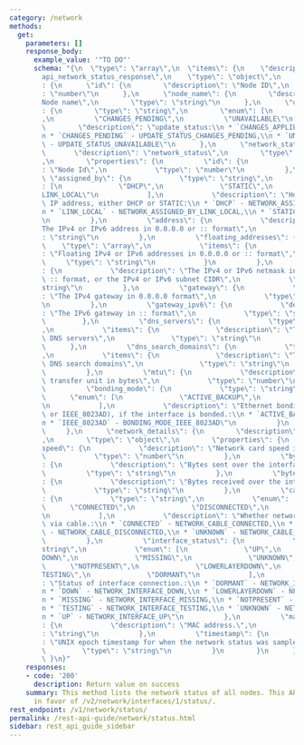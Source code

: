 ```yaml
---
category: /network
methods:
  get:
    parameters: []
    response_body:
      example_value: '"TO DO"'
      schema: "{\n  \"type\": \"array\",\n  \"items\": {\n    \"description\": \"\
        api_network_status_response\",\n    \"type\": \"object\",\n    \"properties\"\
        : {\n      \"id\": {\n        \"description\": \"Node ID\",\n        \"type\"\
        : \"number\"\n      },\n      \"node_name\": {\n        \"description\": \"\
        Node name\",\n        \"type\": \"string\"\n      },\n      \"update_status\"\
        : {\n        \"type\": \"string\",\n        \"enum\": [\n          \"CHANGES_APPLIED\"\
        ,\n          \"CHANGES_PENDING\",\n          \"UNAVAILABLE\"\n        ],\n\
        \        \"description\": \"update_status:\\n * `CHANGES_APPLIED` - UPDATE_STATUS_CHANGES_APPLIED,\\\
        n * `CHANGES_PENDING` - UPDATE_STATUS_CHANGES_PENDING,\\n * `UNAVAILABLE`\
        \ - UPDATE_STATUS_UNAVAILABLE\"\n      },\n      \"network_status\": {\n \
        \       \"description\": \"network_status\",\n        \"type\": \"object\"\
        ,\n        \"properties\": {\n          \"id\": {\n            \"description\"\
        : \"Node Id\",\n            \"type\": \"number\"\n          },\n         \
        \ \"assigned_by\": {\n            \"type\": \"string\",\n            \"enum\"\
        : [\n              \"DHCP\",\n              \"STATIC\",\n              \"\
        LINK_LOCAL\"\n            ],\n            \"description\": \"How to assign\
        \ IP address, either DHCP or STATIC:\\n * `DHCP` - NETWORK_ASSIGNED_BY_DHCP,\\\
        n * `LINK_LOCAL` - NETWORK_ASSIGNED_BY_LINK_LOCAL,\\n * `STATIC` - NETWORK_ASSIGNED_BY_STATIC\"\
        \n          },\n          \"address\": {\n            \"description\": \"\
        The IPv4 or IPv6 address in 0.0.0.0 or :: format\",\n            \"type\"\
        : \"string\"\n          },\n          \"floating_addresses\": {\n        \
        \    \"type\": \"array\",\n            \"items\": {\n              \"description\"\
        : \"Floating IPv4 or IPv6 addresses in 0.0.0.0 or :: format\",\n         \
        \     \"type\": \"string\"\n            }\n          },\n          \"netmask\"\
        : {\n            \"description\": \"The IPv4 or IPv6 netmask in 0.0.0.0 or\
        \ :: format, or the IPv4 or IPv6 subnet CIDR\",\n            \"type\": \"\
        string\"\n          },\n          \"gateway\": {\n            \"description\"\
        : \"The IPv4 gateway in 0.0.0.0 format\",\n            \"type\": \"string\"\
        \n          },\n          \"gateway_ipv6\": {\n            \"description\"\
        : \"The IPv6 gateway in :: format\",\n            \"type\": \"string\"\n \
        \         },\n          \"dns_servers\": {\n            \"type\": \"array\"\
        ,\n            \"items\": {\n              \"description\": \"The list of\
        \ DNS servers\",\n              \"type\": \"string\"\n            }\n    \
        \      },\n          \"dns_search_domains\": {\n            \"type\": \"array\"\
        ,\n            \"items\": {\n              \"description\": \"The list of\
        \ DNS search domains\",\n              \"type\": \"string\"\n            }\n\
        \          },\n          \"mtu\": {\n            \"description\": \"The maximum\
        \ transfer unit in bytes\",\n            \"type\": \"number\"\n          },\n\
        \          \"bonding_mode\": {\n            \"type\": \"string\",\n      \
        \      \"enum\": [\n              \"ACTIVE_BACKUP\",\n              \"IEEE_8023AD\"\
        \n            ],\n            \"description\": \"Ethernet bonding mode (ACTIVE_BACKUP\
        \ or IEEE_8023AD), if the interface is bonded.:\\n * `ACTIVE_BACKUP` - BONDING_MODE_ACTIVE_BACKUP,\\\
        n * `IEEE_8023AD` - BONDING_MODE_IEEE_8023AD\"\n          }\n        }\n \
        \     },\n      \"network_details\": {\n        \"description\": \"network_details\"\
        ,\n        \"type\": \"object\",\n        \"properties\": {\n          \"\
        speed\": {\n            \"description\": \"Network card speed in Mbps.\",\n\
        \            \"type\": \"number\"\n          },\n          \"bytes_sent\"\
        : {\n            \"description\": \"Bytes sent over the interface.\",\n  \
        \          \"type\": \"string\"\n          },\n          \"bytes_received\"\
        : {\n            \"description\": \"Bytes received over the interface.\",\n\
        \            \"type\": \"string\"\n          },\n          \"cable_status\"\
        : {\n            \"type\": \"string\",\n            \"enum\": [\n        \
        \      \"CONNECTED\",\n              \"DISCONNECTED\",\n              \"UNKNOWN\"\
        \n            ],\n            \"description\": \"Whether network card is connected\
        \ via cable.:\\n * `CONNECTED` - NETWORK_CABLE_CONNECTED,\\n * `DISCONNECTED`\
        \ - NETWORK_CABLE_DISCONNECTED,\\n * `UNKNOWN` - NETWORK_CABLE_UNKNOWN\"\n\
        \          },\n          \"interface_status\": {\n            \"type\": \"\
        string\",\n            \"enum\": [\n              \"UP\",\n              \"\
        DOWN\",\n              \"MISSING\",\n              \"UNKNOWN\",\n        \
        \      \"NOTPRESENT\",\n              \"LOWERLAYERDOWN\",\n              \"\
        TESTING\",\n              \"DORMANT\"\n            ],\n            \"description\"\
        : \"Status of interface connection.:\\n * `DORMANT` - NETWORK_INTERFACE_DORMANT,\\\
        n * `DOWN` - NETWORK_INTERFACE_DOWN,\\n * `LOWERLAYERDOWN` - NETWORK_INTERFACE_LOWER_LAYER_DOWN,\\\
        n * `MISSING` - NETWORK_INTERFACE_MISSING,\\n * `NOTPRESENT` - NETWORK_INTERFACE_NOT_PRESENT,\\\
        n * `TESTING` - NETWORK_INTERFACE_TESTING,\\n * `UNKNOWN` - NETWORK_INTERFACE_UNKNOWN,\\\
        n * `UP` - NETWORK_INTERFACE_UP\"\n          },\n          \"mac_address\"\
        : {\n            \"description\": \"MAC address.\",\n            \"type\"\
        : \"string\"\n          },\n          \"timestamp\": {\n            \"description\"\
        : \"UNIX epoch timestamp for when the network status was sampled.\",\n   \
        \         \"type\": \"string\"\n          }\n        }\n      }\n    }\n \
        \ }\n}"
    responses:
    - code: '200'
      description: Return value on success
    summary: This method lists the network status of all nodes. This API is deprecated
      in favor of /v2/network/interfaces/1/status/.
rest_endpoint: /v1/network/status/
permalink: /rest-api-guide/network/status.html
sidebar: rest_api_guide_sidebar
---
```

